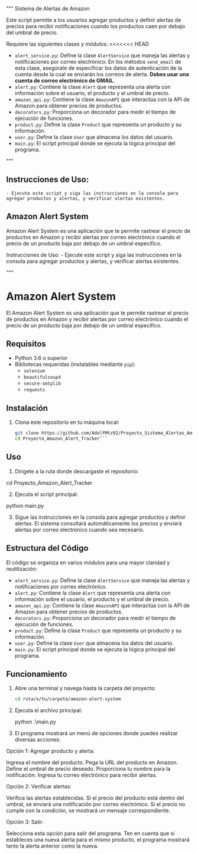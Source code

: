 """
Sistema de Alertas de Amazon

Este script permite a los usuarios agregar productos y definir alertas de precios para recibir notificaciones cuando los productos caen por debajo del umbral de precio.

Requiere las siguientes clases y módulos:
<<<<<<< HEAD
- `alert_service.py`: Define la clase `AlertService` que maneja las alertas y notificaciones por correo electrónico. En los métodos `send_email` de esta clase, asegúrate de especificar los datos de autenticación de la cuenta desde la cual se enviarán los correos de alerta. **Debes usar una cuenta de correo electrónico de GMAIL**.
- `alert.py`: Contiene la clase `Alert` que representa una alerta con información sobre el usuario, el producto y el umbral de precio.
- `amazon_api.py`: Contiene la clase `AmazonAPI` que interactúa con la API de Amazon para obtener precios de productos.
- `decorators.py`: Proporciona un decorador para medir el tiempo de ejecución de funciones.
- `product.py`: Define la clase `Product` que representa un producto y su información.
- `user.py`: Define la clase `User` que almacena los datos del usuario.
- `main.py`: El script principal donde se ejecuta la lógica principal del programa.

"""

## Instrucciones de Uso:
    - Ejecute este script y siga las instrucciones en la consola para agregar productos y alertas, y verificar alertas existentes.

## Amazon Alert System

Amazon Alert System es una aplicación que te permite rastrear el precio de productos en Amazon y recibir alertas por correo electrónico cuando el precio de un producto baja por debajo de un umbral específico.

Instrucciones de Uso:
    - Ejecute este script y siga las instrucciones en la consola para agregar productos y alertas, y verificar alertas existentes.

"""


# Amazon Alert System

El Amazon Alert System es una aplicación que te permite rastrear el precio de productos en Amazon y recibir alertas por correo electrónico cuando el precio de un producto baja por debajo de un umbral específico.

## Requisitos

- Python 3.6 o superior
- Bibliotecas requeridas (instalables mediante `pip`):
  - `selenium`
  - `beautifulsoup4`
  - `secure-smtplib`
  - `requests`

## Instalación

1. Clona este repositorio en tu máquina local:

   ```bash
   git clone https://github.com/AdolfMtz92/Proyecto_Sistema_Alertas_Amazon
   cd Proyecto_Amazon_Alert_Tracker```

## Uso

1. Dirigete a la ruta donde descargaste el repositorio:

cd Proyecto_Amazon_Alert_Tracker

2. Ejecuta el script principal:

python main.py

3. Sigue las instrucciones en la consola para agregar productos y definir alertas. El sistema consultará automáticamente los precios y enviará alertas por correo electrónico cuando sea necesario.

## Estructura del Código

El código se organiza en varios módulos para una mayor claridad y reutilización:

- `alert_service.py`: Define la clase `AlertService` que maneja las alertas y notificaciones por correo electrónico.
- `alert.py`: Contiene la clase `Alert` que representa una alerta con información sobre el usuario, el producto y el umbral de precio.
- `amazon_api.py`: Contiene la clase `AmazonAPI` que interactúa con la API de Amazon para obtener precios de productos.
- `decorators.py`: Proporciona un decorador para medir el tiempo de ejecución de funciones.
- `product.py`: Define la clase `Product` que representa un producto y su información.
- `user.py`: Define la clase `User` que almacena los datos del usuario.
- `main.py`: El script principal donde se ejecuta la lógica principal del programa.

## Funcionamiento

1. Abre una terminal y navega hasta la carpeta del proyecto:

   ```bash
   cd ruta/a/tu/carpeta/amazon-alert-system
   ```
2. Ejecuta el archivo principal:

	python .\main.py

3. El programa mostrará un menú de opciones donde puedes realizar diversas acciones:

Opción 1: Agregar producto y alerta:

Ingresa el nombre del producto.
Pega la URL del producto en Amazon.
Define el umbral de precio deseado.
Proporciona tu nombre para la notificación.
Ingresa tu correo electrónico para recibir alertas.

Opción 2: Verificar alertas:

Verifica las alertas establecidas.
Si el precio del producto está dentro del umbral, se enviará una notificación por correo electrónico.
Si el precio no cumple con la condición, se mostrará un mensaje correspondiente.

Opción 3: Salir:

Selecciona esta opción para salir del programa.
Ten en cuenta que si estableces una nueva alerta para el mismo producto, el programa mostrará tanto la alerta anterior como la nueva.
